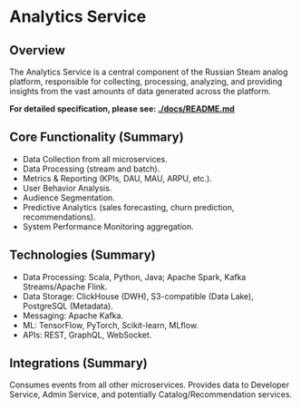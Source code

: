 # Analytics Service

## Overview

The Analytics Service is a central component of the Russian Steam analog platform, responsible for collecting, processing, analyzing, and providing insights from the vast amounts of data generated across the platform.

**For detailed specification, please see: [./docs/README.md](./docs/README.md)**

## Core Functionality (Summary)

*   Data Collection from all microservices.
*   Data Processing (stream and batch).
*   Metrics & Reporting (KPIs, DAU, MAU, ARPU, etc.).
*   User Behavior Analysis.
*   Audience Segmentation.
*   Predictive Analytics (sales forecasting, churn prediction, recommendations).
*   System Performance Monitoring aggregation.

## Technologies (Summary)

*   Data Processing: Scala, Python, Java; Apache Spark, Kafka Streams/Apache Flink.
*   Data Storage: ClickHouse (DWH), S3-compatible (Data Lake), PostgreSQL (Metadata).
*   Messaging: Apache Kafka.
*   ML: TensorFlow, PyTorch, Scikit-learn, MLflow.
*   APIs: REST, GraphQL, WebSocket.

## Integrations (Summary)

Consumes events from all other microservices. Provides data to Developer Service, Admin Service, and potentially Catalog/Recommendation services.

